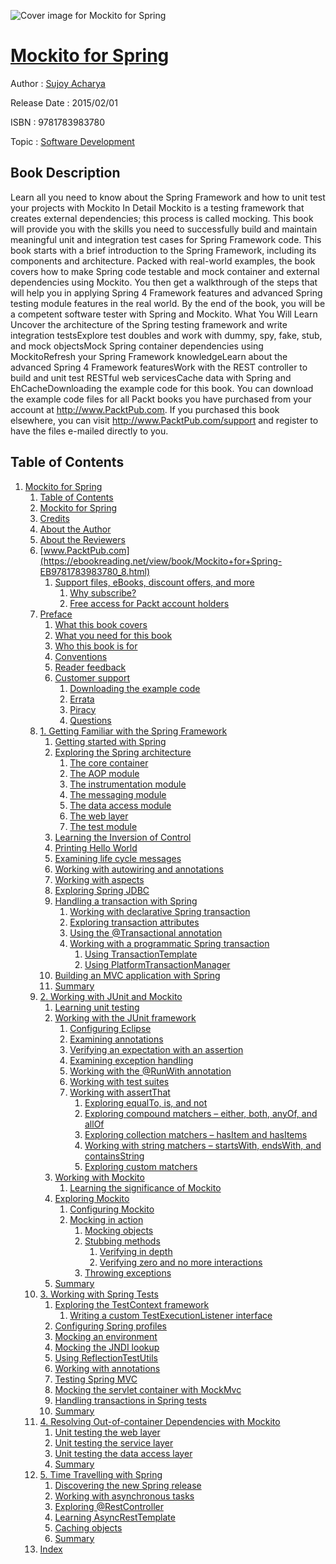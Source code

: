 ![Cover image for Mockito for Spring](https://imgdetail.ebookreading.net/cover/cover/software_development/EB9781783983780.jpg)

[Mockito for Spring](https://ebookreading.net/view/book/Mockito+for+Spring-EB9781783983780_1.html "Mockito for Spring")
====================================================================================================================

Author : [Sujoy Acharya](https://ebookreading.net/search/author/Sujoy+Acharya)

Release Date : 2015/02/01

ISBN : 9781783983780

Topic : [Software Development](https://ebookreading.net/search/category/software-development)

Book Description
-----------------

Learn all you need to know about the Spring Framework and how to unit test your projects with Mockito
In Detail
Mockito is a testing framework that creates external dependencies; this process is called mocking. This book will provide you with the skills you need to successfully build and maintain meaningful unit and integration test cases for Spring Framework code. This book starts with a brief introduction to the Spring Framework, including its components and architecture.
Packed with real-world examples, the book covers how to make Spring code testable and mock container and external dependencies using Mockito. You then get a walkthrough of the steps that will help you in applying Spring 4 Framework features and advanced Spring testing module features in the real world. By the end of the book, you will be a competent software tester with Spring and Mockito.
What You Will Learn
Uncover the architecture of the Spring testing framework and write integration testsExplore test doubles and work with dummy, spy, fake, stub, and mock objectsMock Spring container dependencies using MockitoRefresh your Spring Framework knowledgeLearn about the advanced Spring 4 Framework featuresWork with the REST controller to build and unit test RESTful web servicesCache data with Spring and EhCacheDownloading the example code for this book. You can download the example code files for all Packt books you have purchased from your account at http://www.PacktPub.com. If you purchased this book elsewhere, you can visit http://www.PacktPub.com/support and register to have the files e-mailed directly to you.
              
Table of Contents
-----------------

1. [Mockito for Spring](https://ebookreading.net/view/book/Mockito+for+Spring-EB9781783983780_3.html)
    1. [Table of Contents](https://ebookreading.net/view/book/Mockito+for+Spring-EB9781783983780_2.html)
    1. [Mockito for Spring](https://ebookreading.net/view/book/Mockito+for+Spring-EB9781783983780_4.html)
    1. [Credits](https://ebookreading.net/view/book/Mockito+for+Spring-EB9781783983780_5.html)
    1. [About the Author](https://ebookreading.net/view/book/Mockito+for+Spring-EB9781783983780_6.html)
    1. [About the Reviewers](https://ebookreading.net/view/book/Mockito+for+Spring-EB9781783983780_7.html)
    1. [www.PacktPub.com](https://ebookreading.net/view/book/Mockito+for+Spring-EB9781783983780_8.html)
        1. [Support files, eBooks, discount offers, and more](https://ebookreading.net/view/book/Mockito+for+Spring-EB9781783983780_8.html#ch00lvl1sec01)
            1. [Why subscribe?](https://ebookreading.net/view/book/Mockito+for+Spring-EB9781783983780_8.html#ch00lvl2sec01)
            1. [Free access for Packt account holders](https://ebookreading.net/view/book/Mockito+for+Spring-EB9781783983780_8.html#ch00lvl2sec02)
    1. [Preface](https://ebookreading.net/view/book/Mockito+for+Spring-EB9781783983780_9.html)
        1. [What this book covers](https://ebookreading.net/view/book/Mockito+for+Spring-EB9781783983780_9.html#ch00lvl1sec02)
        1. [What you need for this book](https://ebookreading.net/view/book/Mockito+for+Spring-EB9781783983780_10.html)
        1. [Who this book is for](https://ebookreading.net/view/book/Mockito+for+Spring-EB9781783983780_11.html)
        1. [Conventions](https://ebookreading.net/view/book/Mockito+for+Spring-EB9781783983780_12.html)
        1. [Reader feedback](https://ebookreading.net/view/book/Mockito+for+Spring-EB9781783983780_13.html)
        1. [Customer support](https://ebookreading.net/view/book/Mockito+for+Spring-EB9781783983780_14.html)
            1. [Downloading the example code](https://ebookreading.net/view/book/Mockito+for+Spring-EB9781783983780_14.html#ch00lvl2sec03)
            1. [Errata](https://ebookreading.net/view/book/Mockito+for+Spring-EB9781783983780_14.html#ch00lvl2sec04)
            1. [Piracy](https://ebookreading.net/view/book/Mockito+for+Spring-EB9781783983780_14.html#ch00lvl2sec05)
            1. [Questions](https://ebookreading.net/view/book/Mockito+for+Spring-EB9781783983780_14.html#ch00lvl2sec06)
    1. [1. Getting Familiar with the Spring Framework](https://ebookreading.net/view/book/Mockito+for+Spring-EB9781783983780_15.html)
        1. [Getting started with Spring](https://ebookreading.net/view/book/Mockito+for+Spring-EB9781783983780_15.html#ch01lvl1sec08)
        1. [Exploring the Spring architecture](https://ebookreading.net/view/book/Mockito+for+Spring-EB9781783983780_16.html)
            1. [The core container](https://ebookreading.net/view/book/Mockito+for+Spring-EB9781783983780_16.html#ch01lvl2sec07)
            1. [The AOP module](https://ebookreading.net/view/book/Mockito+for+Spring-EB9781783983780_16.html#ch01lvl2sec08)
            1. [The instrumentation module](https://ebookreading.net/view/book/Mockito+for+Spring-EB9781783983780_16.html#ch01lvl2sec09)
            1. [The messaging module](https://ebookreading.net/view/book/Mockito+for+Spring-EB9781783983780_16.html#ch01lvl2sec10)
            1. [The data access module](https://ebookreading.net/view/book/Mockito+for+Spring-EB9781783983780_16.html#ch01lvl2sec11)
            1. [The web layer](https://ebookreading.net/view/book/Mockito+for+Spring-EB9781783983780_16.html#ch01lvl2sec12)
            1. [The test module](https://ebookreading.net/view/book/Mockito+for+Spring-EB9781783983780_16.html#ch01lvl2sec13)
        1. [Learning the Inversion of Control](https://ebookreading.net/view/book/Mockito+for+Spring-EB9781783983780_17.html)
        1. [Printing Hello World](https://ebookreading.net/view/book/Mockito+for+Spring-EB9781783983780_18.html)
        1. [Examining life cycle messages](https://ebookreading.net/view/book/Mockito+for+Spring-EB9781783983780_19.html)
        1. [Working with autowiring and annotations](https://ebookreading.net/view/book/Mockito+for+Spring-EB9781783983780_20.html)
        1. [Working with aspects](https://ebookreading.net/view/book/Mockito+for+Spring-EB9781783983780_21.html)
        1. [Exploring Spring JDBC](https://ebookreading.net/view/book/Mockito+for+Spring-EB9781783983780_22.html)
        1. [Handling a transaction with Spring](https://ebookreading.net/view/book/Mockito+for+Spring-EB9781783983780_23.html)
            1. [Working with declarative Spring transaction](https://ebookreading.net/view/book/Mockito+for+Spring-EB9781783983780_23.html#ch01lvl2sec14)
            1. [Exploring transaction attributes](https://ebookreading.net/view/book/Mockito+for+Spring-EB9781783983780_23.html#ch01lvl2sec15)
            1. [Using the @Transactional annotation](https://ebookreading.net/view/book/Mockito+for+Spring-EB9781783983780_23.html#ch01lvl2sec16)
            1. [Working with a programmatic Spring transaction](https://ebookreading.net/view/book/Mockito+for+Spring-EB9781783983780_23.html#ch01lvl2sec17)
                1. [Using TransactionTemplate](https://ebookreading.net/view/book/Mockito+for+Spring-EB9781783983780_23.html#ch01lvl3sec01)
                1. [Using PlatformTransactionManager](https://ebookreading.net/view/book/Mockito+for+Spring-EB9781783983780_23.html#ch01lvl3sec02)
        1. [Building an MVC application with Spring](https://ebookreading.net/view/book/Mockito+for+Spring-EB9781783983780_24.html)
        1. [Summary](https://ebookreading.net/view/book/Mockito+for+Spring-EB9781783983780_25.html)
    1. [2. Working with JUnit and Mockito](https://ebookreading.net/view/book/Mockito+for+Spring-EB9781783983780_26.html)
        1. [Learning unit testing](https://ebookreading.net/view/book/Mockito+for+Spring-EB9781783983780_26.html#ch02lvl1sec19)
        1. [Working with the JUnit framework](https://ebookreading.net/view/book/Mockito+for+Spring-EB9781783983780_27.html)
            1. [Configuring Eclipse](https://ebookreading.net/view/book/Mockito+for+Spring-EB9781783983780_27.html#ch02lvl2sec18)
            1. [Examining annotations](https://ebookreading.net/view/book/Mockito+for+Spring-EB9781783983780_27.html#ch02lvl2sec19)
            1. [Verifying an expectation with an assertion](https://ebookreading.net/view/book/Mockito+for+Spring-EB9781783983780_27.html#ch02lvl2sec20)
            1. [Examining exception handling](https://ebookreading.net/view/book/Mockito+for+Spring-EB9781783983780_27.html#ch02lvl2sec21)
            1. [Working with the @RunWith annotation](https://ebookreading.net/view/book/Mockito+for+Spring-EB9781783983780_27.html#ch02lvl2sec22)
            1. [Working with test suites](https://ebookreading.net/view/book/Mockito+for+Spring-EB9781783983780_27.html#ch02lvl2sec23)
            1. [Working with assertThat](https://ebookreading.net/view/book/Mockito+for+Spring-EB9781783983780_27.html#ch02lvl2sec24)
                1. [Exploring equalTo, is, and not](https://ebookreading.net/view/book/Mockito+for+Spring-EB9781783983780_27.html#ch02lvl3sec03)
                1. [Exploring compound matchers – either, both, anyOf, and allOf](https://ebookreading.net/view/book/Mockito+for+Spring-EB9781783983780_27.html#ch02lvl3sec04)
                1. [Exploring collection matchers – hasItem and hasItems](https://ebookreading.net/view/book/Mockito+for+Spring-EB9781783983780_27.html#ch02lvl3sec05)
                1. [Working with string matchers – startsWith, endsWith, and containsString](https://ebookreading.net/view/book/Mockito+for+Spring-EB9781783983780_27.html#ch02lvl3sec06)
                1. [Exploring custom matchers](https://ebookreading.net/view/book/Mockito+for+Spring-EB9781783983780_27.html#ch02lvl3sec07)
        1. [Working with Mockito](https://ebookreading.net/view/book/Mockito+for+Spring-EB9781783983780_28.html)
            1. [Learning the significance of Mockito](https://ebookreading.net/view/book/Mockito+for+Spring-EB9781783983780_28.html#ch02lvl2sec25)
        1. [Exploring Mockito](https://ebookreading.net/view/book/Mockito+for+Spring-EB9781783983780_29.html)
            1. [Configuring Mockito](https://ebookreading.net/view/book/Mockito+for+Spring-EB9781783983780_29.html#ch02lvl2sec26)
            1. [Mocking in action](https://ebookreading.net/view/book/Mockito+for+Spring-EB9781783983780_29.html#ch02lvl2sec27)
                1. [Mocking objects](https://ebookreading.net/view/book/Mockito+for+Spring-EB9781783983780_29.html#ch02lvl3sec08)
                1. [Stubbing methods](https://ebookreading.net/view/book/Mockito+for+Spring-EB9781783983780_29.html#ch02lvl3sec09)
                    1. [Verifying in depth](https://ebookreading.net/view/book/Mockito+for+Spring-EB9781783983780_29.html#ch02lvl4sec01)
                    1. [Verifying zero and no more interactions](https://ebookreading.net/view/book/Mockito+for+Spring-EB9781783983780_29.html#ch02lvl4sec02)
                1. [Throwing exceptions](https://ebookreading.net/view/book/Mockito+for+Spring-EB9781783983780_29.html#ch02lvl3sec10)
        1. [Summary](https://ebookreading.net/view/book/Mockito+for+Spring-EB9781783983780_30.html)
    1. [3. Working with Spring Tests](https://ebookreading.net/view/book/Mockito+for+Spring-EB9781783983780_31.html)
        1. [Exploring the TestContext framework](https://ebookreading.net/view/book/Mockito+for+Spring-EB9781783983780_31.html#ch03lvl1sec24)
            1. [Writing a custom TestExecutionListener interface](https://ebookreading.net/view/book/Mockito+for+Spring-EB9781783983780_31.html#ch03lvl2sec28)
        1. [Configuring Spring profiles](https://ebookreading.net/view/book/Mockito+for+Spring-EB9781783983780_32.html)
        1. [Mocking an environment](https://ebookreading.net/view/book/Mockito+for+Spring-EB9781783983780_33.html)
        1. [Mocking the JNDI lookup](https://ebookreading.net/view/book/Mockito+for+Spring-EB9781783983780_34.html)
        1. [Using ReflectionTestUtils](https://ebookreading.net/view/book/Mockito+for+Spring-EB9781783983780_35.html)
        1. [Working with annotations](https://ebookreading.net/view/book/Mockito+for+Spring-EB9781783983780_36.html)
        1. [Testing Spring MVC](https://ebookreading.net/view/book/Mockito+for+Spring-EB9781783983780_37.html)
        1. [Mocking the servlet container with MockMvc](https://ebookreading.net/view/book/Mockito+for+Spring-EB9781783983780_38.html)
        1. [Handling transactions in Spring tests](https://ebookreading.net/view/book/Mockito+for+Spring-EB9781783983780_39.html)
        1. [Summary](https://ebookreading.net/view/book/Mockito+for+Spring-EB9781783983780_40.html)
    1. [4. Resolving Out-of-container Dependencies with Mockito](https://ebookreading.net/view/book/Mockito+for+Spring-EB9781783983780_41.html)
        1. [Unit testing the web layer](https://ebookreading.net/view/book/Mockito+for+Spring-EB9781783983780_41.html#ch04lvl1sec34)
        1. [Unit testing the service layer](https://ebookreading.net/view/book/Mockito+for+Spring-EB9781783983780_42.html)
        1. [Unit testing the data access layer](https://ebookreading.net/view/book/Mockito+for+Spring-EB9781783983780_43.html)
        1. [Summary](https://ebookreading.net/view/book/Mockito+for+Spring-EB9781783983780_44.html)
    1. [5. Time Travelling with Spring](https://ebookreading.net/view/book/Mockito+for+Spring-EB9781783983780_45.html)
        1. [Discovering the new Spring release](https://ebookreading.net/view/book/Mockito+for+Spring-EB9781783983780_45.html#ch05lvl1sec38)
        1. [Working with asynchronous tasks](https://ebookreading.net/view/book/Mockito+for+Spring-EB9781783983780_46.html)
        1. [Exploring @RestController](https://ebookreading.net/view/book/Mockito+for+Spring-EB9781783983780_47.html)
        1. [Learning AsyncRestTemplate](https://ebookreading.net/view/book/Mockito+for+Spring-EB9781783983780_48.html)
        1. [Caching objects](https://ebookreading.net/view/book/Mockito+for+Spring-EB9781783983780_49.html)
        1. [Summary](https://ebookreading.net/view/book/Mockito+for+Spring-EB9781783983780_50.html)
    1. [Index](https://ebookreading.net/view/book/Mockito+for+Spring-EB9781783983780_51.html)
